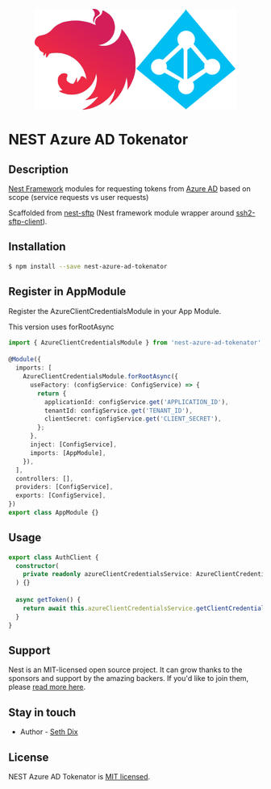 <p align="center">
  <a href="http://nestjs.com/" target="blank"><img src="./resources/nestjs.png" /><img src="./resources/azure-ad.png" /></a>
</p>

# NEST Azure AD Tokenator

## Description

[Nest Framework](https://github.com/nestjs/nest) modules for requesting tokens from [Azure AD](https://azure.microsoft.com/en-us/services/active-directory/) based on scope (service requests vs user requests)

Scaffolded from [nest-sftp](https://github.com/benMain/nest-sftp) (Nest framework module wrapper around [ssh2-sftp-client](https://github.com/theophilusx/ssh2-sftp-client)).

## Installation

```bash
$ npm install --save nest-azure-ad-tokenator
```

## Register in AppModule

Register the AzureClientCredentialsModule in your App Module.

This version uses forRootAsync

```typescript
import { AzureClientCredentialsModule } from 'nest-azure-ad-tokenator';

@Module({
  imports: [
    AzureClientCredentialsModule.forRootAsync({
      useFactory: (configService: ConfigService) => {
        return {
          applicationId: configService.get('APPLICATION_ID'),
          tenantId: configService.get('TENANT_ID'),
          clientSecret: configService.get('CLIENT_SECRET'),
        };
      },
      inject: [ConfigService],
      imports: [AppModule],
    }),
  ],
  controllers: [],
  providers: [ConfigService],
  exports: [ConfigService],
})
export class AppModule {}
```

## Usage

```typescript
export class AuthClient {
  constructor(
    private readonly azureClientCredentialsService: AzureClientCredentialsService,
  ) {}

  async getToken() {
    return await this.azureClientCredentialsService.getClientCredentialsToken();
  }
}
```

## Support

Nest is an MIT-licensed open source project. It can grow thanks to the sponsors and support by the amazing backers. If you'd like to join them, please [read more here](https://docs.nestjs.com/support).

## Stay in touch

- Author - [Seth Dix](mailto:sdix@lumeris.com)

## License

NEST Azure AD Tokenator is [MIT licensed](LICENSE).
